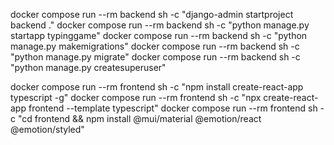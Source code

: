 docker compose run --rm backend sh -c "django-admin startproject backend ."
docker compose run --rm backend sh -c "python manage.py startapp typinggame"
docker compose run --rm backend sh -c "python manage.py makemigrations"
docker compose run --rm backend sh -c "python manage.py migrate"
docker compose run --rm backend sh -c "python manage.py createsuperuser"

docker compose run --rm frontend sh -c "npm install create-react-app typescript -g"
docker compose run --rm frontend sh -c "npx create-react-app frontend --template typescript"
docker compose run --rm frontend sh -c "cd frontend && npm install @mui/material @emotion/react @emotion/styled"